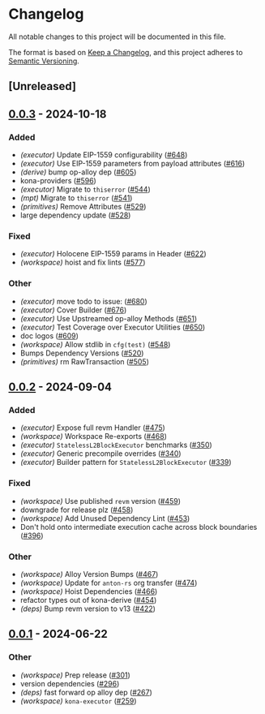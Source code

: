 # Changelog
All notable changes to this project will be documented in this file.

The format is based on [Keep a Changelog](https://keepachangelog.com/en/1.0.0/),
and this project adheres to [Semantic Versioning](https://semver.org/spec/v2.0.0.html).

## [Unreleased]

## [0.0.3](https://github.com/moongate-forks/kona/compare/kona-executor-v0.0.2...kona-executor-v0.0.3) - 2024-10-18

### Added

- *(executor)* Update EIP-1559 configurability ([#648](https://github.com/moongate-forks/kona/pull/648))
- *(executor)* Use EIP-1559 parameters from payload attributes ([#616](https://github.com/moongate-forks/kona/pull/616))
- *(derive)* bump op-alloy dep ([#605](https://github.com/moongate-forks/kona/pull/605))
- kona-providers ([#596](https://github.com/moongate-forks/kona/pull/596))
- *(executor)* Migrate to `thiserror` ([#544](https://github.com/moongate-forks/kona/pull/544))
- *(mpt)* Migrate to `thiserror` ([#541](https://github.com/moongate-forks/kona/pull/541))
- *(primitives)* Remove Attributes ([#529](https://github.com/moongate-forks/kona/pull/529))
- large dependency update ([#528](https://github.com/moongate-forks/kona/pull/528))

### Fixed

- *(executor)* Holocene EIP-1559 params in Header ([#622](https://github.com/moongate-forks/kona/pull/622))
- *(workspace)* hoist and fix lints ([#577](https://github.com/moongate-forks/kona/pull/577))

### Other

- *(executor)* move todo to issue: ([#680](https://github.com/moongate-forks/kona/pull/680))
- *(executor)* Cover Builder ([#676](https://github.com/moongate-forks/kona/pull/676))
- *(executor)* Use Upstreamed op-alloy Methods  ([#651](https://github.com/moongate-forks/kona/pull/651))
- *(executor)* Test Coverage over Executor Utilities ([#650](https://github.com/moongate-forks/kona/pull/650))
- doc logos ([#609](https://github.com/moongate-forks/kona/pull/609))
- *(workspace)* Allow stdlib in `cfg(test)` ([#548](https://github.com/moongate-forks/kona/pull/548))
- Bumps Dependency Versions ([#520](https://github.com/moongate-forks/kona/pull/520))
- *(primitives)* rm RawTransaction ([#505](https://github.com/moongate-forks/kona/pull/505))

## [0.0.2](https://github.com/anton-rs/kona/compare/kona-executor-v0.0.1...kona-executor-v0.0.2) - 2024-09-04

### Added
- *(executor)* Expose full revm Handler ([#475](https://github.com/anton-rs/kona/pull/475))
- *(workspace)* Workspace Re-exports ([#468](https://github.com/anton-rs/kona/pull/468))
- *(executor)* `StatelessL2BlockExecutor` benchmarks ([#350](https://github.com/anton-rs/kona/pull/350))
- *(executor)* Generic precompile overrides ([#340](https://github.com/anton-rs/kona/pull/340))
- *(executor)* Builder pattern for `StatelessL2BlockExecutor` ([#339](https://github.com/anton-rs/kona/pull/339))

### Fixed
- *(workspace)* Use published `revm` version ([#459](https://github.com/anton-rs/kona/pull/459))
- downgrade for release plz ([#458](https://github.com/anton-rs/kona/pull/458))
- *(workspace)* Add Unused Dependency Lint ([#453](https://github.com/anton-rs/kona/pull/453))
- Don't hold onto intermediate execution cache across block boundaries ([#396](https://github.com/anton-rs/kona/pull/396))

### Other
- *(workspace)* Alloy Version Bumps ([#467](https://github.com/anton-rs/kona/pull/467))
- *(workspace)* Update for `anton-rs` org transfer ([#474](https://github.com/anton-rs/kona/pull/474))
- *(workspace)* Hoist Dependencies ([#466](https://github.com/anton-rs/kona/pull/466))
- refactor types out of kona-derive ([#454](https://github.com/anton-rs/kona/pull/454))
- *(deps)* Bump revm version to v13 ([#422](https://github.com/anton-rs/kona/pull/422))

## [0.0.1](https://github.com/anton-rs/kona/releases/tag/kona-executor-v0.0.1) - 2024-06-22

### Other
- *(workspace)* Prep release ([#301](https://github.com/anton-rs/kona/pull/301))
- version dependencies ([#296](https://github.com/anton-rs/kona/pull/296))
- *(deps)* fast forward op alloy dep ([#267](https://github.com/anton-rs/kona/pull/267))
- *(workspace)* `kona-executor` ([#259](https://github.com/anton-rs/kona/pull/259))
